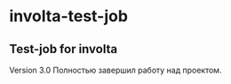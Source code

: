 # involta-test-job
Test-job for involta
-----------------------------------------------
Version 3.0
Полностью завершил работу над проектом. 
